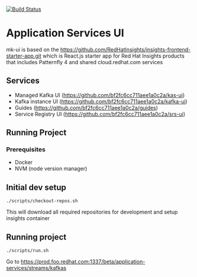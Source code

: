 [![Build Status](https://travis-ci.org/RedHatInsights/insights-frontend-starter-app.svg?branch=master)](https://travis-ci.org/RedHatInsights/insights-frontend-starter-app)

# Application Services UI

mk-ui is based on the https://github.com/RedHatInsights/insights-frontend-starter-app.git which is React.js starter app for Red Hat Insights products that includes Patternfly 4 and shared cloud.redhat.com services

## Services 

- Managed Kafka UI (https://github.com/bf2fc6cc711aee1a0c2a/kas-ui)
- Kafka instance UI (https://github.com/bf2fc6cc711aee1a0c2a/kafka-ui)
- Guides (https://github.com/bf2fc6cc711aee1a0c2a/guides)
- Service Registry UI (https://github.com/bf2fc6cc711aee1a0c2a/srs-ui)

## Running Project

### Prerequisites

- Docker 
- NVM (node version manager)

## Initial dev setup

```
./scripts/checkout-repos.sh
```
This will download all required repositories for development and setup insights container

## Running project

```
./scripts/run.sh
```

Go to https://prod.foo.redhat.com:1337/beta/application-services/streams/kafkas
